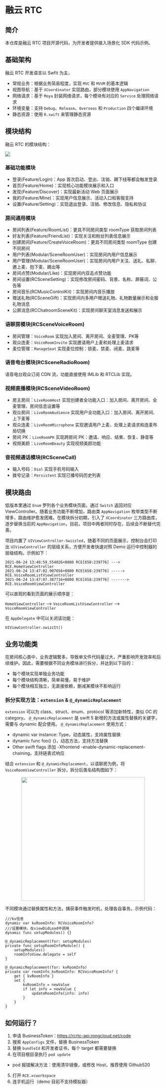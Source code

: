 # 融云 RTC

## 简介
本仓库是融云 RTC 项目开源代码，为开发者提供接入场景化 SDK 代码示例。

## 基础架构

融云 RTC 开发语言以 Swfit 为主，

* 常规业务：根据业务简易程度，实现 `MVC` 和 `MVVM` 的基本逻辑
* 视图导航：基于 `XCoordinator` 实现路由，部分模块使用 `AppNavigation`
* 网络请求：基于 `Moya` 封装网络请求，每个模块有对应的 `Service` 处理网络请求
* 环境变量：支持 `Debug`、`Release`、`Overseas` 和 `Production` 四个编译环境
* 静态资源：使用 `R.swift` 来管理静态资源


## 模块结构

融云 RTC 的模块结构：

![](https://tva1.sinaimg.cn/large/e6c9d24ely1h09hsslebwj213k0u0ad1.jpg)

### 基础功能模块

- 登录(Feature/Login)：App 首次启动、登出、注销、踢下线等都会触发登录
- 首页(Feature/Home)：实现核心功能模块展示和入口
- 发现(Feature/Discover)：实现最新活动 Web 页面展示
- 我的(Feature/Mine)：实现用户信息展示、活动入口和客服支持
- 设置(Feature/Setting)：实现退出登录、注销、修改信息、隐私和协议


### 房间通用模块

- 房间列表(Feature/RoomList)：更具不同房间类型 roomType 获取房间列表
- 好友列表(Feature/FriendList)：实现关注和粉丝列表信息展示
- 创建房间(Feature/CreateVoiceRoom)：更具不同房间类型 roomType 创建不同房间
- 用户列表(Modular/SceneRoomUser)：实现房间内用户信息展示
- 用户管理(Modular/SceneRoomUser)：实现房间内用户关注、送礼、私聊、邀上麦、抱下麦、踢出等
- 房间点赞(Modular/Like)：实现房间内双击点赞功能
- 房间设置(RCSceneSetting)：实现修改房间密码、背景、名称、屏蔽词、公告等
- 房间音乐(RCMusicControlKit)：实现房间内音乐播放
- 赠送礼物(RCSceneGift)：实现房间内多用户赠送礼物、礼物数量展示和全服礼物消息
- 公屏消息(RCChatroomSceneKit)：实现房间聊天室消息发送和展示

### 语聊房模块(RCSceneVoiceRoom)

- 房间管理：`VoiceRoom` 实现加入房间、离开房间、全麦管理、PK等
- 观众连麦：`VoiceRoomInvite` 实现邀请用户上麦和处理上麦请求
- 麦位管理：`ManageSeat` 实现麦位控制：锁麦、禁麦、闭麦、跳麦等

### 语音电台模块(RCSceneRadioRoom)

语音电台观众订阅 CDN 流，功能直接使用 IMLib 和 RTCLib 实现。

### 视频直播模块(RCSceneVideoRoom)

- 房主房间：`LiveRoomHost` 实现创建者全功能入口：加入房间、离开房间、全麦管理、房间信息设置等
- 观众房间：`LiveRoomAudience` 实现用户全功能入口：加入房间、离开房间、上下麦等
- 观众连麦：`LiveRoomMicrophone` 实现邀请用户上麦、处理上麦请求和连麦布局切换
- 房间 PK：`LiveRoomPK` 实现跨房间 PK：邀请、响应、结束、恢复、静音等
- 视频美颜：`LiveRoomBeauty` 实现视频美颜功能

### 音视频通话模块(RCSceneCall)

- 输入号码：`Dial` 实现手机号码输入
- 拨号记录：`Persistent` 实现已播号码历史列表

## 模块路由

低版本里通过 `Enum` 罗列各个业务模块页面，通过 `Switch` 返回对应 ViewController。随着业务功能不断增加，路由类 `AppNavigation` 枚举类型不断增多，路由维护愈发困难。在模块拆分初期，引入了 `XCoordinator` 三方路由库，逐步替换当前的 `AppNavigation`，目前，项目中两者同时存在，后续会不断替代完善。

项目内置了 `UIViewController-Swizzled`，随着不同的页面展示，控制台会打印出 `UIViewController` 的层级关系，方便开发者快速对照 Demo 运行中控制器的层级结构。示例如下：

```
2021-06-24 13:46:59.554026+0800 RCE[658:239776] ---> RCE.HomeViewController
2021-06-24 13:47:02.907656+0800 RCE[658:239776] -----> RCE.VoiceRoomListViewController
2021-06-24 13:47:07.387716+0800 RCE[658:239776] -------> RCE.VoiceRoomViewController
```

可以直观的看到页面的展示顺序是：

 `HomeViewController` --> `VoiceRoomListViewController` --> `VoiceRoomViewController`

在 `AppDelegate` 中可以关闭该功能：

`UIViewController.swizzIt()` 

## 业务功能类

在房间核心类中，业务逻辑繁多，导致单文件代码量过大，严重影响开发效率和后续维护。因此，需要根据不同业务模块进行拆分，并达到以下目的：

- 每个模块实现单独业务功能
- 每个模块结构清晰，简单易懂，易于维护
- 每个模块相互独立，无直接依赖，删减某模块不影响运行

### 拆分实现方法：`extension` & `@_dynamicReplacement`

`extension` 可以为 class、struct、enum、protocol 等添加新特性，类似 OC 的 category。
`@_dynamicReplacement` 是 swift 5 新增的方法或属性替换的关键字，需要与 dynamic 配合使用。
`@_dynamicReplacement` 使用方式：
- dynamic var instance: Type，动态属性，支持属性替换
- dynamic func foo() {}，动态方法，支持方法替换
- Other swift flags 添加 -Xfrontend -enable-dynamic-replacement-chaining，支持链表式响应

结合 `extension` 和 `@_dynamicReplacement`，以语聊房为例，将 `VoiceRoomViewController` 拆分，拆分后类名结构图如下：
<div align=center>
<img src="https://tva1.sinaimg.cn/large/008i3skNly1grt8zygt19j30u013kn3o.jpg" width="400px" height="auto" />
</div>

不同模块通过替换属性和方法，捕获事件触发时机，处理各自事务。示例代码：
```
///kv信息
dynamic var kvRoomInfo: RCVoiceRoomInfo?
///设置模块，在viewDidLoad中调用
dynamic func setupModules() {}

@_dynamicReplacement(for: setupModules)
private func setupRoomInfoModule() {
	setupModules()
	roomInfoView.delegate = self
}
    
@_dynamicReplacement(for: kvRoomInfo)
private var roomInfo_kvRoomInfo: RCVoiceRoomInfo? {
	get { kvRoomInfo }
	set {
		kvRoomInfo = newValue
		if let info = newValue {
			updateRoomInfo(info: info)
		}
	}
}
```

## 如何运行？

1. 申请 BusinessToken：https://rcrtc-api.rongcloud.net/code
2. 搜索 `AppConfigs` 文件，替换 BusinessToken
3. 替换 `bundleId` 和开发者证书，每个 target 都需要替换
4. 在项目根目录执行 `pod update`
- pod 报错解决方法：使用清华镜像，或修改 Host，推荐使用 Github520
5. 打开 `RCE.xcworkspace`
6. 连手机运行（demo 目前不支持模拟器）
